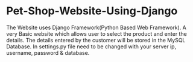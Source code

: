 # Pet-Shop-Website-Using-Django
The Website uses Django Framework(Python Based Web Framework). 
A very Basic website which allows user to select the product and enter the details. 
The details entered by the customer will be stored in the MySQL Database. 
In settings.py file need to be changed with your server ip, username, password & database.

